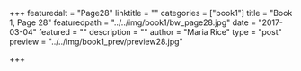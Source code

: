 +++
featuredalt = "Page28"
linktitle = ""
categories = ["book1"]
title = "Book 1, Page 28"
featuredpath = "../../img/book1/bw_page28.jpg"
date = "2017-03-04"
featured = ""
description = ""
author = "Maria Rice"
type = "post"
preview = "../../img/book1_prev/preview28.jpg"

+++


